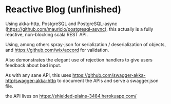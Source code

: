 # Reactive Blog (unfinished)
Using akka-http, PostgreSQL and PostgreSQL-async (https://github.com/mauricio/postgresql-async),
this actually is a fully reactive, non-blocking scala REST API.

Using, among others spray-json for serialization / deserialization of objects, and
https://github.com/wix/accord for validation.

Also demonstrates the elegant use of rejection handlers to give users feedback about bad input.

As with any sane API, this uses https://github.com/swagger-akka-http/swagger-akka-http to document the APIs
and serve a swagger.json file.

the API lives on https://shielded-plains-3484.herokuapp.com/
